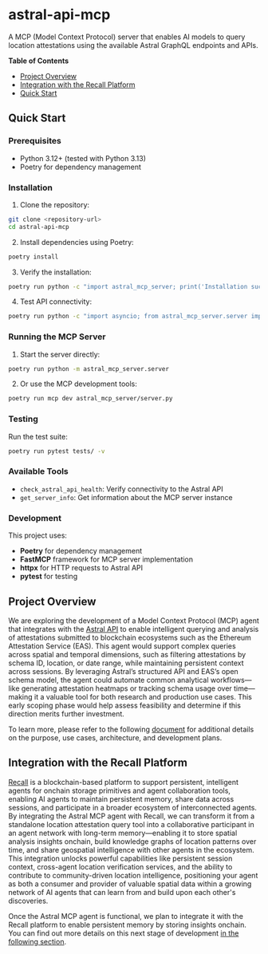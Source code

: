# astral-api-mcp

A MCP (Model Context Protocol) server that enables AI models to query location attestations using the available Astral GraphQL endpoints and APIs.

**Table of Contents**
- [Project Overview](#project-overview)
- [Integration with the Recall Platform](#integration-with-the-recall-platform)
- [Quick Start](#quick-start)


## Quick Start

### Prerequisites
- Python 3.12+ (tested with Python 3.13)
- Poetry for dependency management

### Installation

1. Clone the repository:
```bash
git clone <repository-url>
cd astral-api-mcp
```

2. Install dependencies using Poetry:
```bash
poetry install
```

3. Verify the installation:
```bash
poetry run python -c "import astral_mcp_server; print('Installation successful!')"
```

4. Test API connectivity:
```bash
poetry run python -c "import asyncio; from astral_mcp_server.server import check_astral_api_health; print('Health check:', asyncio.run(check_astral_api_health())['status'])"
```

### Running the MCP Server

1. Start the server directly:
```bash
poetry run python -m astral_mcp_server.server
```

2. Or use the MCP development tools:
```bash
poetry run mcp dev astral_mcp_server/server.py
```

### Testing

Run the test suite:
```bash
poetry run pytest tests/ -v
```

### Available Tools

- `check_astral_api_health`: Verify connectivity to the Astral API
- `get_server_info`: Get information about the MCP server instance

### Development

This project uses:
- **Poetry** for dependency management
- **FastMCP** framework for MCP server implementation
- **httpx** for HTTP requests to Astral API
- **pytest** for testing

## Project Overview

We are exploring the development of a Model Context Protocol (MCP) agent that integrates with the [Astral API](https://docs.astral.global/getting-started) to enable intelligent querying and analysis of attestations submitted to blockchain ecosystems such as the Ethereum Attestation Service (EAS). This agent would support complex queries across spatial and temporal dimensions, such as filtering attestations by schema ID, location, or date range, while maintaining persistent context across sessions. By leveraging Astral’s structured API and EAS’s open schema model, the agent could automate common analytical workflows—like generating attestation heatmaps or tracking schema usage over time—making it a valuable tool for both research and production use cases. This early scoping phase would help assess feasibility and determine if this direction merits further investment.

To learn more, please refer to the following [document](docs/ai/README.md) for additional details on the purpose, use cases, architecture, and development plans.

## Integration with the Recall Platform

[Recall](https://docs.recall.network/advanced/overview) is a blockchain-based platform to support persistent, intelligent agents for onchain storage primitives and agent collaboration tools, enabling AI agents to maintain persistent memory, share data across sessions, and participate in a broader ecosystem of interconnected agents. By integrating the Astral MCP agent with Recall, we can transform it from a standalone location attestation query tool into a collaborative participant in an agent network with long-term memory—enabling it to store spatial analysis insights onchain, build knowledge graphs of location patterns over time, and share geospatial intelligence with other agents in the ecosystem. This integration unlocks powerful capabilities like persistent session context, cross-agent location verification services, and the ability to contribute to community-driven location intelligence, positioning your agent as both a consumer and provider of valuable spatial data within a growing network of AI agents that can learn from and build upon each other's discoveries.

Once the Astral MCP agent is functional, we plan to integrate it with the Recall platform to enable persistent memory by storing insights onchain. You can find out more details on this next stage of development [in the following section](./docs/integration-with-recall.md).
